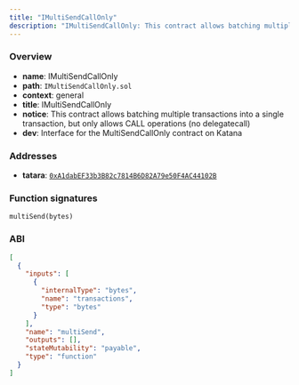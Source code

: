 ```yaml
---
title: "IMultiSendCallOnly"
description: "IMultiSendCallOnly: This contract allows batching multiple transactions into a single transaction, but only allows CALL operations (no delegatecall) (Interface for the MultiSendCallOnly contract on Katana)"
---
```


### Overview

- **name**: IMultiSendCallOnly
- **path**: `IMultiSendCallOnly.sol`
- **context**: general
- **title**: IMultiSendCallOnly
- **notice**: This contract allows batching multiple transactions into a single transaction, but only allows CALL operations (no delegatecall)
- **dev**: Interface for the MultiSendCallOnly contract on Katana

### Addresses

- **tatara**: [`0xA1dabEF33b3B82c7814B6D82A79e50F4AC44102B`](https://explorer.tatara.katana.network/address/0xA1dabEF33b3B82c7814B6D82A79e50F4AC44102B)

### Function signatures

```
multiSend(bytes)
```

### ABI

```json
[
  {
    "inputs": [
      {
        "internalType": "bytes",
        "name": "transactions",
        "type": "bytes"
      }
    ],
    "name": "multiSend",
    "outputs": [],
    "stateMutability": "payable",
    "type": "function"
  }
]
```
